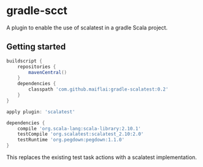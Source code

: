 gradle-scct
===========
A plugin to enable the use of scalatest in a gradle Scala project.

Getting started
---------------
```groovy
buildscript {
    repositories {
        mavenCentral()
    }
    dependencies {
        classpath 'com.github.maiflai:gradle-scalatest:0.2'
    }
}

apply plugin: 'scalatest'

dependencies {
    compile 'org.scala-lang:scala-library:2.10.1'
    testCompile 'org.scalatest:scalatest_2.10:2.0'
    testRuntime 'org.pegdown:pegdown:1.1.0'
}
```

This replaces the existing test task actions with a scalatest implementation.
